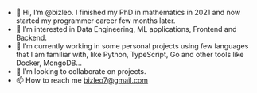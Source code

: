 - 👋 Hi, I’m @bizleo. I finished my PhD in mathematics in 2021 and now started my programmer career few months later.
- 👀 I’m interested in Data Engineering, ML applications, Frontend and Backend.
- 🌱 I’m currently working in some personal projects using few languages that I am familiar with, like Python, TypeScript, Go and other tools like Docker, MongoDB... 
- 💞️ I’m looking to collaborate on projects.
- 📫 How to reach me bizleo7@gmail.com
